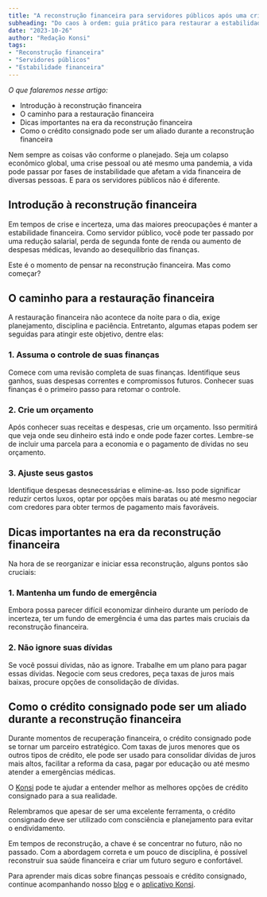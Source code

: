 ```yaml
---
title: "A reconstrução financeira para servidores públicos após uma crise"
subheading: "Do caos à ordem: guia prático para restaurar a estabilidade financeira"
date: "2023-10-26"
author: "Redação Konsi"
tags:
- "Reconstrução financeira"
- "Servidores públicos"
- "Estabilidade financeira"
---
```


*O que falaremos nesse artigo:*
- Introdução à reconstrução financeira
- O caminho para a restauração financeira
- Dicas importantes na era da reconstrução financeira
- Como o crédito consignado pode ser um aliado durante a reconstrução financeira

Nem sempre as coisas vão conforme o planejado. Seja um colapso econômico global, uma crise pessoal ou até mesmo uma pandemia, a vida pode passar por fases de instabilidade que afetam a vida financeira de diversas pessoas. E para os servidores públicos não é diferente.

## Introdução à reconstrução financeira

Em tempos de crise e incerteza, uma das maiores preocupações é manter a estabilidade financeira. Como servidor público, você pode ter passado por uma redução salarial, perda de segunda fonte de renda ou aumento de despesas médicas, levando ao desequilíbrio das finanças. 

Este é o momento de pensar na reconstrução financeira. Mas como começar?

## O caminho para a restauração financeira

A restauração financeira não acontece da noite para o dia, exige planejamento, disciplina e paciência. Entretanto, algumas etapas podem ser seguidas para atingir este objetivo, dentre elas:

### 1. Assuma o controle de suas finanças

Comece com uma revisão completa de suas finanças. Identifique seus ganhos, suas despesas correntes e compromissos futuros. Conhecer suas finanças é o primeiro passo para retomar o controle. 

### 2. Crie um orçamento

Após conhecer suas receitas e despesas, crie um orçamento. Isso permitirá que veja onde seu dinheiro está indo e onde pode fazer cortes. Lembre-se de incluir uma parcela para a economia e o pagamento de dívidas no seu orçamento.

### 3. Ajuste seus gastos

Identifique despesas desnecessárias e elimine-as. Isso pode significar reduzir certos luxos, optar por opções mais baratas ou até mesmo negociar com credores para obter termos de pagamento mais favoráveis.

## Dicas importantes na era da reconstrução financeira

Na hora de se reorganizar e iniciar essa reconstrução, alguns pontos são cruciais:

### 1. Mantenha um fundo de emergência

Embora possa parecer difícil economizar dinheiro durante um período de incerteza, ter um fundo de emergência é uma das partes mais cruciais da reconstrução financeira.

### 2. Não ignore suas dívidas

Se você possui dívidas, não as ignore. Trabalhe em um plano para pagar essas dívidas. Negocie com seus credores, peça taxas de juros mais baixas, procure opções de consolidação de dívidas.

## Como o crédito consignado pode ser um aliado durante a reconstrução financeira

Durante momentos de recuperação financeira, o crédito consignado pode se tornar um parceiro estratégico. Com taxas de juros menores que os outros tipos de crédito, ele pode ser usado para consolidar dívidas de juros mais altos, facilitar a reforma da casa, pagar por educação ou até mesmo atender a emergências médicas. 

O [Konsi](https://www.konsi.com.br.br/) pode te ajudar a entender melhor as melhores opções de crédito consignado para a sua realidade.

Relembramos que apesar de ser uma excelente ferramenta, o crédito consignado deve ser utilizado com consciência e planejamento para evitar o endividamento.

Em tempos de reconstrução, a chave é se concentrar no futuro, não no passado. Com a abordagem correta e um pouco de disciplina, é possível reconstruir sua saúde financeira e criar um futuro seguro e confortável. 

Para aprender mais dicas sobre finanças pessoais e crédito consignado, continue acompanhando nosso [blog](https://www.konsi.com.br.br/postagens) e o [aplicativo Konsi](https://www.konsi.com.br.br/download).